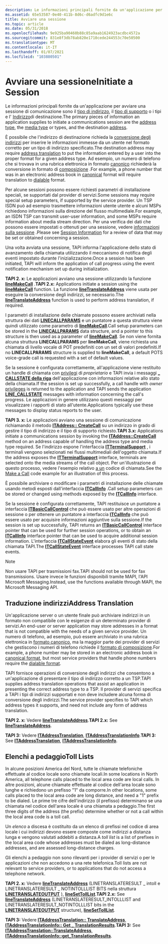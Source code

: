 ```yaml
---
description: Le informazioni principali fornite da un'applicazione per avviare una sessione di comunicazione sono il tipo di indirizzo, il tipo di supporto o i tipi e l'indirizzo di destinazione.
ms.assetid: 65e53587-0e40-411b-8d6c-d6adfc9d1e6c
title: Avviare una sessione
ms.topic: article
ms.date: 05/31/2018
ms.openlocfilehash: 9e925ba90460b88c85a9aab1624923acdbc4572a
ms.sourcegitcommit: 831e8f3db78ab820e1710cede244553c70e50500
ms.translationtype: MT
ms.contentlocale: it-IT
ms.lasthandoff: 01/07/2021
ms.locfileid: "103880501"
---
```

# <a name="initiate-a-session"></a><span data-ttu-id="0f853-103">Avviare una sessione</span><span class="sxs-lookup"><span data-stu-id="0f853-103">Initiate a Session</span></span>

<span data-ttu-id="0f853-104">Le informazioni principali fornite da un'applicazione per avviare una sessione di comunicazione sono il [tipo di indirizzo](address-type-ovr.md), il [tipo di supporto](media-type-ovr.md) o i tipi e l' [Indirizzo](address-ovr.md)di destinazione.</span><span class="sxs-lookup"><span data-stu-id="0f853-104">The primary pieces of information an application supplies to initiate a communications session are the [address type](address-type-ovr.md), the [media type](media-type-ovr.md) or types, and the destination [address](address-ovr.md).</span></span>

<span data-ttu-id="0f853-105">È possibile che l'indirizzo di destinazione richieda la [conversione degli indirizzi](#address-translation) per inserire le informazioni immesse da un utente nel formato corretto per un tipo di indirizzo specificato.</span><span class="sxs-lookup"><span data-stu-id="0f853-105">The destination address may require [address translation](#address-translation) to put the information entered by a user into the proper format for a given address type.</span></span> <span data-ttu-id="0f853-106">Ad esempio, un numero di telefono che si trovava in una rubrica elettronica in formato [canonico](address-ovr.md) richiederà la conversione in formato di [composizione](address-ovr.md) .</span><span class="sxs-lookup"><span data-stu-id="0f853-106">For example, a phone number that was in an electronic address book in [canonical](address-ovr.md) format will require translation to [dialable](address-ovr.md) format.</span></span>

<span data-ttu-id="0f853-107">Per alcune sessioni possono essere richiesti parametri di installazione speciali, se supportati dal provider di servizi.</span><span class="sxs-lookup"><span data-stu-id="0f853-107">Some sessions may require special setup parameters, if supported by the service provider.</span></span> <span data-ttu-id="0f853-108">Un TSP ISDN può ad esempio trasmettere informazioni utente utente e alcuni MSPs richiedono informazioni sulla direzione del flusso multimediale.</span><span class="sxs-lookup"><span data-stu-id="0f853-108">For example, an ISDN TSP can transmit user-user information, and some MSPs require information about media stream direction.</span></span> <span data-ttu-id="0f853-109">Per una verifica dei dati che possono essere impostati o ottenuti per una sessione, vedere [informazioni sulla sessione](session-information-ovr.md) .</span><span class="sxs-lookup"><span data-stu-id="0f853-109">Please see [Session Information](session-information-ovr.md) for a review of data that may be set or obtained concerning a session.</span></span>

<span data-ttu-id="0f853-110">Una volta avviata una sessione, TAPI informa l'applicazione dello stato di avanzamento della chiamata utilizzando il meccanismo di notifica degli eventi impostato durante l'inizializzazione.</span><span class="sxs-lookup"><span data-stu-id="0f853-110">Once a session has been initiated, TAPI will inform the application of call progress using the event notification mechanism set up during initialization.</span></span>

<span data-ttu-id="0f853-111">**TAPI 2. x:** Le applicazioni avviano una sessione utilizzando la funzione [**lineMakeCall**](/windows/win32/api/tapi/nf-tapi-linemakecall) .</span><span class="sxs-lookup"><span data-stu-id="0f853-111">**TAPI 2.x:** Applications initiate a session using the [**lineMakeCall**](/windows/win32/api/tapi/nf-tapi-linemakecall) function.</span></span> <span data-ttu-id="0f853-112">La funzione [**lineTranslateAddress**](/windows/win32/api/tapi/nf-tapi-linetranslateaddress) viene usata per eseguire la conversione degli indirizzi, se necessario.</span><span class="sxs-lookup"><span data-stu-id="0f853-112">The [**lineTranslateAddress**](/windows/win32/api/tapi/nf-tapi-linetranslateaddress) function is used to perform address translation, if required.</span></span>

<span data-ttu-id="0f853-113">I parametri di installazione delle chiamate possono essere archiviati nella struttura dei dati [**LINECALLPARAMS**](/windows/win32/api/tapi/ns-tapi-linecallparams) e un puntatore a questa struttura viene quindi utilizzato come parametro di [**lineMakeCall**](/windows/win32/api/tapi/nf-tapi-linemakecall).</span><span class="sxs-lookup"><span data-stu-id="0f853-113">Call setup parameters can be stored in the [**LINECALLPARAMS**](/windows/win32/api/tapi/ns-tapi-linecallparams) data structure, and a pointer to this structure is then used as a parameter of [**lineMakeCall**](/windows/win32/api/tapi/nf-tapi-linemakecall).</span></span> <span data-ttu-id="0f853-114">Se non viene fornita alcuna struttura **LINECALLPARAMS** per **lineMakeCall**, viene richiesta una chiamata di livello vocale di POT predefiniti con un set di valori predefiniti.</span><span class="sxs-lookup"><span data-stu-id="0f853-114">If no **LINECALLPARAMS** structure is supplied to **lineMakeCall**, a default POTS voice-grade call is requested with a set of default values.</span></span>

<span data-ttu-id="0f853-115">Se la sessione è configurata correttamente, all'applicazione viene restituito un handle di chiamata con [privilegi](privilege-ovr.md) di *proprietario* e TAPI invia i messaggi [**\_ CALLSTATE della riga**](./line-callstate.md) dell'applicazione con informazioni relative allo stato della chiamata.</span><span class="sxs-lookup"><span data-stu-id="0f853-115">If the session is set up successfully, a call handle with *owner* [privileges](privilege-ovr.md) is returned to the application and TAPI sends the application [**LINE\_CALLSTATE**](./line-callstate.md) messages with information concerning the call's progress.</span></span> <span data-ttu-id="0f853-116">Le applicazioni in genere utilizzano questi messaggi per visualizzare i rapporti di stato all'utente.</span><span class="sxs-lookup"><span data-stu-id="0f853-116">Applications typically use these messages to display status reports to the user.</span></span>

<span data-ttu-id="0f853-117">**TAPI 3. x:** Le applicazioni avviano una sessione di comunicazione richiamando il metodo [**ITAddress:: CreateCall**](/windows/desktop/api/tapi3if/nf-tapi3if-itaddress-createcall) su un indirizzo in grado di gestire il tipo di indirizzo e il tipo di supporto richiesto.</span><span class="sxs-lookup"><span data-stu-id="0f853-117">**TAPI 3.x:** Applications initiate a communications session by invoking the [**ITAddress::CreateCall**](/windows/desktop/api/tapi3if/nf-tapi3if-itaddress-createcall) method on an address capable of handling the address type and media type required.</span></span> <span data-ttu-id="0f853-118">Se l'indirizzo espone l'interfaccia [**ITTerminalSupport**](/windows/win32/api/tapi3if/nn-tapi3if-itterminalsupport) , i terminali vengono selezionati nei flussi multimediali dell'oggetto chiamata.</span><span class="sxs-lookup"><span data-stu-id="0f853-118">If the address exposes the [**ITTerminalSupport**](/windows/win32/api/tapi3if/nn-tapi3if-itterminalsupport) interface, terminals are selected onto the media streams of the call object.</span></span> <span data-ttu-id="0f853-119">Per un'illustrazione di questo processo, vedere l'esempio relativo [a un](make-a-call.md) codice di chiamata.</span><span class="sxs-lookup"><span data-stu-id="0f853-119">See the [Make a Call](make-a-call.md) code example for an illustration of this process.</span></span>

<span data-ttu-id="0f853-120">È possibile archiviare o modificare i parametri di installazione delle chiamate usando metodi esposti dall'interfaccia [**ITCallInfo**](/windows/desktop/api/tapi3if/nn-tapi3if-itcallinfo) .</span><span class="sxs-lookup"><span data-stu-id="0f853-120">Call setup parameters can be stored or changed using methods exposed by the [**ITCallInfo**](/windows/desktop/api/tapi3if/nn-tapi3if-itcallinfo) interface.</span></span>

<span data-ttu-id="0f853-121">Se la sessione è configurata correttamente, TAPI restituisce un puntatore a interfaccia [**ITBasicCallControl**](/windows/desktop/api/tapi3if/nn-tapi3if-itbasiccallcontrol) che può essere usato per altre operazioni di sessione o per ottenere un puntatore a interfaccia [**ITCallInfo**](/windows/desktop/api/tapi3if/nn-tapi3if-itcallinfo) che può essere usato per acquisire informazioni aggiuntive sulla sessione.</span><span class="sxs-lookup"><span data-stu-id="0f853-121">If the session is set up successfully, TAPI returns an [**ITBasicCallControl**](/windows/desktop/api/tapi3if/nn-tapi3if-itbasiccallcontrol) interface pointer that can be used for further session operations, or to obtain an [**ITCallInfo**](/windows/desktop/api/tapi3if/nn-tapi3if-itcallinfo) interface pointer that can be used to acquire additional session information.</span></span> <span data-ttu-id="0f853-122">L'interfaccia [**ITCallStateEvent**](/windows/desktop/api/tapi3if/nn-tapi3if-itcallstateevent) elabora gli eventi di stato della chiamata TAPI.</span><span class="sxs-lookup"><span data-stu-id="0f853-122">The [**ITCallStateEvent**](/windows/desktop/api/tapi3if/nn-tapi3if-itcallstateevent) interface processes TAPI call state events.</span></span>

> [!Note]  
> <span data-ttu-id="0f853-123">Non usare TAPI per trasmissioni fax.</span><span class="sxs-lookup"><span data-stu-id="0f853-123">TAPI should not be used for fax transmissions.</span></span> <span data-ttu-id="0f853-124">Usare invece le funzioni disponibili tramite MAPI, l'API Microsoft Messaging.</span><span class="sxs-lookup"><span data-stu-id="0f853-124">Instead, use the functions available through MAPI, the Microsoft Messaging API.</span></span>

 

## <a name="address-translation"></a><span data-ttu-id="0f853-125">Traduzione indirizzi</span><span class="sxs-lookup"><span data-stu-id="0f853-125">Address Translation</span></span>

<span data-ttu-id="0f853-126">Un'applicazione server o un utente finale può archiviare indirizzi in un formato non compatibile con le esigenze di un determinato provider di servizi.</span><span class="sxs-lookup"><span data-stu-id="0f853-126">An end-user or server application may store addresses in a format that is not compatible with the needs of a given service provider.</span></span> <span data-ttu-id="0f853-127">Un numero di telefono, ad esempio, può essere archiviato in una rubrica elettronica in [formato canonico](address-ovr.md), ma la maggior parte dei provider di servizi che gestiscono i numeri di telefono richiede il [formato di composizione](address-ovr.md).</span><span class="sxs-lookup"><span data-stu-id="0f853-127">For example, a phone number may be stored in an electronic address book in [canonical format](address-ovr.md), but most service providers that handle phone numbers require the [dialable format](address-ovr.md).</span></span>

<span data-ttu-id="0f853-128">TAPI fornisce operazioni di conversione degli indirizzi che consentono a un'applicazione di presentare il tipo di indirizzo corretto a un TSP.</span><span class="sxs-lookup"><span data-stu-id="0f853-128">TAPI supplies address translation operations that assist an application in presenting the correct address type to a TSP.</span></span> <span data-ttu-id="0f853-129">Il provider di servizi specifica a TAPI i tipi di indirizzi supportati e non deve includere alcuna forma di conversione degli indirizzi.</span><span class="sxs-lookup"><span data-stu-id="0f853-129">The service provider specifies to TAPI which address types it supports, and need not include any form of address translation.</span></span>

<span data-ttu-id="0f853-130">**TAPI 2. x:** Vedere [**lineTranslateAddress**](/windows/win32/api/tapi/nf-tapi-linetranslateaddress).</span><span class="sxs-lookup"><span data-stu-id="0f853-130">**TAPI 2.x:** See [**lineTranslateAddress**](/windows/win32/api/tapi/nf-tapi-linetranslateaddress).</span></span>

<span data-ttu-id="0f853-131">**TAPI 3:** Vedere [**ITAddressTranslation**](/windows/desktop/api/tapi3if/nn-tapi3if-itaddresstranslation), [**ITAddressTranslationInfo**](/windows/desktop/api/tapi3if/nn-tapi3if-itaddresstranslationinfo).</span><span class="sxs-lookup"><span data-stu-id="0f853-131">**TAPI 3:** See [**ITAddressTranslation**](/windows/desktop/api/tapi3if/nn-tapi3if-itaddresstranslation), [**ITAddressTranslationInfo**](/windows/desktop/api/tapi3if/nn-tapi3if-itaddresstranslationinfo).</span></span>

## <a name="toll-lists"></a><span data-ttu-id="0f853-132">Elenchi a pedaggio</span><span class="sxs-lookup"><span data-stu-id="0f853-132">Toll Lists</span></span>

<span data-ttu-id="0f853-133">In alcune posizioni America del Nord, tutte le chiamate telefoniche effettuate al codice locale sono chiamate locali.</span><span class="sxs-lookup"><span data-stu-id="0f853-133">In some locations in North America, all telephone calls placed to the local area code are local calls.</span></span> <span data-ttu-id="0f853-134">In altre posizioni, alcune chiamate effettuate al codice dell'area locale sono lunghe e richiedono un prefisso "1" da comporre.</span><span class="sxs-lookup"><span data-stu-id="0f853-134">In other locations, some calls placed to the local area code are long distance, and need a "1" prefix to be dialed.</span></span> <span data-ttu-id="0f853-135">Le prime tre cifre dell'indirizzo (il prefisso) determinano se una chiamata nel codice dell'area locale è una chiamata a pedaggio.</span><span class="sxs-lookup"><span data-stu-id="0f853-135">The first three digits of the address (the prefix) determine whether or not a call within the local area code is a toll call.</span></span>

<span data-ttu-id="0f853-136">Un *elenco* a discesa è costituito da un elenco di prefissi nel codice di area locale i cui indirizzi devono essere composte come indirizzi a distanza lunga e vengono valutati addebiti a distanza.</span><span class="sxs-lookup"><span data-stu-id="0f853-136">A *toll list* is a list of prefixes in the local area code whose addresses must be dialed as long-distance addresses, and are assessed long-distance charges.</span></span>

<span data-ttu-id="0f853-137">Gli elenchi a pedaggio non sono rilevanti per i provider di servizi o per le applicazioni che non accedono a una rete telefonica.</span><span class="sxs-lookup"><span data-stu-id="0f853-137">Toll lists are not relevant to service providers, or to applications that do not access a telephone network.</span></span>

<span data-ttu-id="0f853-138">**TAPI 2. x:** Vedere [**lineTranslateAddress**](/windows/win32/api/tapi/nf-tapi-linetranslateaddress) (LINETRANSLATERESULT \_ intoll e LINETRANSLATERESULT \_ NOTINTOLLLIST BITS nella struttura [**LINETRANSLATEOUTPUT**](/windows/win32/api/tapi/ns-tapi-linetranslateoutput) ), [**lineSetTollList**](/windows/win32/api/tapi/nf-tapi-linesettolllist).</span><span class="sxs-lookup"><span data-stu-id="0f853-138">**TAPI 2.x:** See [**lineTranslateAddress**](/windows/win32/api/tapi/nf-tapi-linetranslateaddress) (LINETRANSLATERESULT\_INTOLLLIST and LINETRANSLATERESULT\_NOTINTOLLLIST bits in the [**LINETRANSLATEOUTPUT**](/windows/win32/api/tapi/ns-tapi-linetranslateoutput) structure), [**lineSetTollList**](/windows/win32/api/tapi/nf-tapi-linesettolllist).</span></span>

<span data-ttu-id="0f853-139">**TAPI 3:** Vedere [**ITAddressTranslation:: TranslateAddress**](/windows/desktop/api/tapi3if/nf-tapi3if-itaddresstranslation-translateaddress), [**ITAddressTranslationInfo:: Get \_ TranslationResults**](/windows/desktop/api/tapi3if/nf-tapi3if-itaddresstranslationinfo-get_translationresults).</span><span class="sxs-lookup"><span data-stu-id="0f853-139">**TAPI 3:** See [**ITAddressTranslation::TranslateAddress**](/windows/desktop/api/tapi3if/nf-tapi3if-itaddresstranslation-translateaddress), [**ITAddressTranslationInfo::get\_TranslationResults**](/windows/desktop/api/tapi3if/nf-tapi3if-itaddresstranslationinfo-get_translationresults).</span></span>

 

 
